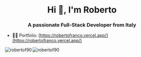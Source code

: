 <h1 align="center">Hi 👋, I'm Roberto</h1>
<h3 align="center">A passionate Full-Stack Developer from Italy</h3>

- 👨‍💻 Portfolio: [https://robertofranco.vercel.app/](https://robertofranco.vercel.app/)

<p><img align="left" src="https://github-readme-stats.vercel.app/api/top-langs?username=robertof90&show_icons=true&locale=en&layout=compact" alt="robertof90" /></p>

<p><img align="center" src="https://github-readme-streak-stats.herokuapp.com/?user=robertof90&" alt="robertof90" /></p>

